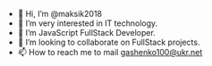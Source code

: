 - 👋 Hi, I’m @maksik2018
- 👀 I’m very interested in IT technology.
- 🌱 I’m JavaScript FullStack Developer.
- 💞️ I’m looking to collaborate on FullStack projects.
- 📫 How to reach me to mail gashenko100@ukr.net

<!---
maksik2018/maksik2018 is a ✨ special ✨ repository because its `README.md` (this file) appears on your GitHub profile.
You can click the Preview link to take a look at your changes.
--->
